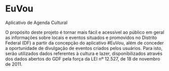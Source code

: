 # EuVou
Aplicativo de Agenda Cultural

O propósito deste projeto é tornar mais fácil e acessível ao público em geral as informações sobre locais e eventos situados e promovidos no Distrito Federal (DF) a partir da concepção do aplicativo #EuVou, além de conceder a oportunidade de divulgação de eventos criados pelos usuários. 
Para isto, serão utilizados dados referentes à cultura e lazer, disponibilizados através dos dados abertos do GDF pela força da LEI nº 12.527, de 18 de novembro de 2011.

